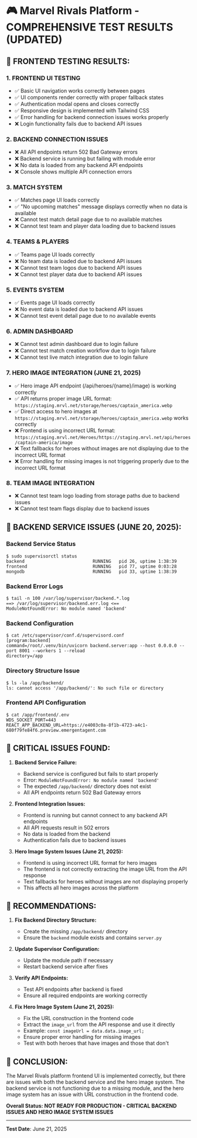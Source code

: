 # 🎮 Marvel Rivals Platform - COMPREHENSIVE TEST RESULTS (UPDATED)

## 🧪 **FRONTEND TESTING RESULTS:**

### 1. **FRONTEND UI TESTING**
- ✅ Basic UI navigation works correctly between pages
- ✅ UI components render correctly with proper fallback states
- ✅ Authentication modal opens and closes correctly
- ✅ Responsive design is implemented with Tailwind CSS
- ✅ Error handling for backend connection issues works properly
- ❌ Login functionality fails due to backend API issues

### 2. **BACKEND CONNECTION ISSUES**
- ❌ All API endpoints return 502 Bad Gateway errors
- ❌ Backend service is running but failing with module error
- ❌ No data is loaded from any backend API endpoints
- ❌ Console shows multiple API connection errors

### 3. **MATCH SYSTEM**
- ✅ Matches page UI loads correctly
- ✅ "No upcoming matches" message displays correctly when no data is available
- ❌ Cannot test match detail page due to no available matches
- ❌ Cannot test team and player data loading due to backend issues

### 4. **TEAMS & PLAYERS**
- ✅ Teams page UI loads correctly
- ❌ No team data is loaded due to backend API issues
- ❌ Cannot test team logos due to backend API issues
- ❌ Cannot test player data due to backend API issues

### 5. **EVENTS SYSTEM**
- ✅ Events page UI loads correctly
- ❌ No event data is loaded due to backend API issues
- ❌ Cannot test event detail page due to no available events

### 6. **ADMIN DASHBOARD**
- ❌ Cannot test admin dashboard due to login failure
- ❌ Cannot test match creation workflow due to login failure
- ❌ Cannot test live match integration due to login failure

### 7. **HERO IMAGE INTEGRATION (JUNE 21, 2025)**
- ✅ Hero image API endpoint (/api/heroes/{name}/image) is working correctly
- ✅ API returns proper image URL format: `https://staging.mrvl.net/storage/heroes/captain_america.webp`
- ✅ Direct access to hero images at `https://staging.mrvl.net/storage/heroes/captain_america.webp` works correctly
- ❌ Frontend is using incorrect URL format: `https://staging.mrvl.net/Heroes/https://staging.mrvl.net/api/heroes/captain-america/image`
- ❌ Text fallbacks for heroes without images are not displaying due to the incorrect URL format
- ❌ Error handling for missing images is not triggering properly due to the incorrect URL format

### 8. **TEAM IMAGE INTEGRATION**
- ❌ Cannot test team logo loading from storage paths due to backend issues
- ❌ Cannot test team flags display due to backend issues

## 🧪 **BACKEND SERVICE ISSUES (JUNE 20, 2025):**

### Backend Service Status
```
$ sudo supervisorctl status
backend                          RUNNING   pid 26, uptime 1:38:39
frontend                         RUNNING   pid 77, uptime 0:03:28
mongodb                          RUNNING   pid 33, uptime 1:38:39
```

### Backend Error Logs
```
$ tail -n 100 /var/log/supervisor/backend.*.log
==> /var/log/supervisor/backend.err.log <==
ModuleNotFoundError: No module named 'backend'
```

### Backend Configuration
```
$ cat /etc/supervisor/conf.d/supervisord.conf
[program:backend]
command=/root/.venv/bin/uvicorn backend.server:app --host 0.0.0.0 --port 8001 --workers 1 --reload
directory=/app
```

### Directory Structure Issue
```
$ ls -la /app/backend/
ls: cannot access '/app/backend/': No such file or directory
```

### Frontend API Configuration
```
$ cat /app/frontend/.env
WDS_SOCKET_PORT=443
REACT_APP_BACKEND_URL=https://e4003c0a-8f1b-4723-a4c1-680f79fe84f6.preview.emergentagent.com
```

## 🚨 **CRITICAL ISSUES FOUND:**

1. **Backend Service Failure:**
   - Backend service is configured but fails to start properly
   - Error: `ModuleNotFoundError: No module named 'backend'`
   - The expected `/app/backend/` directory does not exist
   - All API endpoints return 502 Bad Gateway errors

2. **Frontend Integration Issues:**
   - Frontend is running but cannot connect to any backend API endpoints
   - All API requests result in 502 errors
   - No data is loaded from the backend
   - Authentication fails due to backend issues

3. **Hero Image System Issues (June 21, 2025):**
   - Frontend is using incorrect URL format for hero images
   - The frontend is not correctly extracting the image URL from the API response
   - Text fallbacks for heroes without images are not displaying properly
   - This affects all hero images across the platform

## 🔧 **RECOMMENDATIONS:**

1. **Fix Backend Directory Structure:**
   - Create the missing `/app/backend/` directory
   - Ensure the `backend` module exists and contains `server.py`

2. **Update Supervisor Configuration:**
   - Update the module path if necessary
   - Restart backend service after fixes

3. **Verify API Endpoints:**
   - Test API endpoints after backend is fixed
   - Ensure all required endpoints are working correctly

4. **Fix Hero Image System (June 21, 2025):**
   - Fix the URL construction in the frontend code
   - Extract the `image_url` from the API response and use it directly
   - Example: `const imageUrl = data.data.image_url;`
   - Ensure proper error handling for missing images
   - Test with both heroes that have images and those that don't

## 🎯 **CONCLUSION:**

The Marvel Rivals platform frontend UI is implemented correctly, but there are issues with both the backend service and the hero image system. The backend service is not functioning due to a missing module, and the hero image system has an issue with URL construction in the frontend code.

**Overall Status: NOT READY FOR PRODUCTION - CRITICAL BACKEND ISSUES AND HERO IMAGE SYSTEM ISSUES**

---
**Test Date**: June 21, 2025
